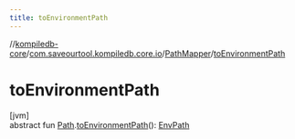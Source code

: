 ```yaml
---
title: toEnvironmentPath
---
```

//[kompiledb-core](../../../index.html)/[com.saveourtool.kompiledb.core.io](../index.html)/[PathMapper](index.html)/[toEnvironmentPath](to-environment-path.html)



# toEnvironmentPath



[jvm]\
abstract fun [Path](https://docs.oracle.com/javase/8/docs/api/java/nio/file/Path.html).[toEnvironmentPath](to-environment-path.html)(): [EnvPath](../../com.saveourtool.kompiledb.core/-env-path/index.html)




